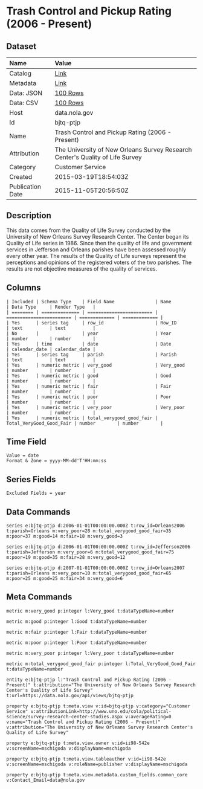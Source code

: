 # Trash Control and Pickup Rating (2006 - Present)

## Dataset

| Name | Value |
| :--- | :---- |
| Catalog | [Link](https://catalog.data.gov/dataset/trash-control-and-pickup-rating-2006-present) |
| Metadata | [Link](https://data.nola.gov/api/views/bjtq-ptjp) |
| Data: JSON | [100 Rows](https://data.nola.gov/api/views/bjtq-ptjp/rows.json?max_rows=100) |
| Data: CSV | [100 Rows](https://data.nola.gov/api/views/bjtq-ptjp/rows.csv?max_rows=100) |
| Host | data.nola.gov |
| Id | bjtq-ptjp |
| Name | Trash Control and Pickup Rating (2006 - Present) |
| Attribution | The University of New Orleans Survey Research Center's Quality of Life Survey |
| Category | Customer Service |
| Created | 2015-03-19T18:54:03Z |
| Publication Date | 2015-11-05T20:56:50Z |

## Description

This data comes from the Quality of Life Survey conducted by the University of New Orleans Survey Research Center. The Center began its Quality of Life series in 1986. Since then the quality of life and government services in Jefferson and Orleans parishes have been assessed roughly every other year. The results of the Quality of Life surveys represent the perceptions and opinions of the registered voters of the two parishes. The results are not objective measures of the quality of services.

## Columns

```ls
| Included | Schema Type    | Field Name               | Name                     | Data Type     | Render Type   |
| ======== | ============== | ======================== | ======================== | ============= | ============= |
| Yes      | series tag     | row_id                   | Row_ID                   | text          | text          |
| No       |                | year                     | Year                     | number        | number        |
| Yes      | time           | date                     | Date                     | calendar_date | calendar_date |
| Yes      | series tag     | parish                   | Parish                   | text          | text          |
| Yes      | numeric metric | very_good                | Very_good                | number        | number        |
| Yes      | numeric metric | good                     | Good                     | number        | number        |
| Yes      | numeric metric | fair                     | Fair                     | number        | number        |
| Yes      | numeric metric | poor                     | Poor                     | number        | number        |
| Yes      | numeric metric | very_poor                | Very_poor                | number        | number        |
| Yes      | numeric metric | total_verygood_good_fair | Total_VeryGood_Good_Fair | number        | number        |
```

## Time Field

```ls
Value = date
Format & Zone = yyyy-MM-dd'T'HH:mm:ss
```

## Series Fields

```ls
Excluded Fields = year
```

## Data Commands

```ls
series e:bjtq-ptjp d:2006-01-01T00:00:00.000Z t:row_id=Orleans2006 t:parish=Orleans m:very_poor=28 m:total_verygood_good_fair=35 m:poor=37 m:good=14 m:fair=18 m:very_good=3

series e:bjtq-ptjp d:2006-01-01T00:00:00.000Z t:row_id=Jefferson2006 t:parish=Jefferson m:very_poor=6 m:total_verygood_good_fair=75 m:poor=19 m:good=35 m:fair=28 m:very_good=12

series e:bjtq-ptjp d:2007-01-01T00:00:00.000Z t:row_id=Orleans2007 t:parish=Orleans m:very_poor=10 m:total_verygood_good_fair=65 m:poor=25 m:good=25 m:fair=34 m:very_good=6
```

## Meta Commands

```ls
metric m:very_good p:integer l:Very_good t:dataTypeName=number

metric m:good p:integer l:Good t:dataTypeName=number

metric m:fair p:integer l:Fair t:dataTypeName=number

metric m:poor p:integer l:Poor t:dataTypeName=number

metric m:very_poor p:integer l:Very_poor t:dataTypeName=number

metric m:total_verygood_good_fair p:integer l:Total_VeryGood_Good_Fair t:dataTypeName=number

entity e:bjtq-ptjp l:"Trash Control and Pickup Rating (2006 - Present)" t:attribution="The University of New Orleans Survey Research Center's Quality of Life Survey" t:url=https://data.nola.gov/api/views/bjtq-ptjp

property e:bjtq-ptjp t:meta.view v:id=bjtq-ptjp v:category="Customer Service" v:attributionLink=http://www.uno.edu/cola/political-science/survey-research-center-studies.aspx v:averageRating=0 v:name="Trash Control and Pickup Rating (2006 - Present)" v:attribution="The University of New Orleans Survey Research Center's Quality of Life Survey"

property e:bjtq-ptjp t:meta.view.owner v:id=ii98-542e v:screenName=mschigoda v:displayName=mschigoda

property e:bjtq-ptjp t:meta.view.tableauthor v:id=ii98-542e v:screenName=mschigoda v:roleName=publisher v:displayName=mschigoda

property e:bjtq-ptjp t:meta.view.metadata.custom_fields.common_core v:Contact_Email=data@nola.gov
```